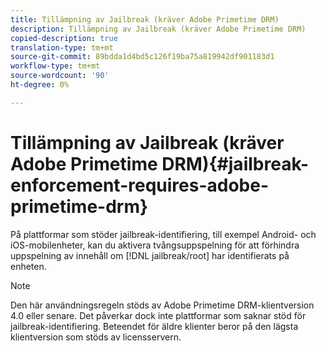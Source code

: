 ```yaml
---
title: Tillämpning av Jailbreak (kräver Adobe Primetime DRM)
description: Tillämpning av Jailbreak (kräver Adobe Primetime DRM)
copied-description: true
translation-type: tm+mt
source-git-commit: 89bdda1d4bd5c126f19ba75a819942df901183d1
workflow-type: tm+mt
source-wordcount: '90'
ht-degree: 0%

---
```



# Tillämpning av Jailbreak (kräver Adobe Primetime DRM){#jailbreak-enforcement-requires-adobe-primetime-drm}

På plattformar som stöder jailbreak-identifiering, till exempel Android- och iOS-mobilenheter, kan du aktivera tvångsuppspelning för att förhindra uppspelning av innehåll om [!DNL jailbreak/root] har identifierats på enheten.

>[!NOTE]
>
>Den här användningsregeln stöds av Adobe Primetime DRM-klientversion 4.0 eller senare. Det påverkar dock inte plattformar som saknar stöd för jailbreak-identifiering. Beteendet för äldre klienter beror på den lägsta klientversion som stöds av licensservern.

